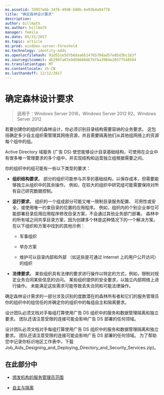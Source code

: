 ```yaml
---
ms.assetid: 7d957ebb-3476-49d8-b00b-6e93b4a94778
title: "确定森林设计要求"
description: 
author: billmath
ms.author: billmath
manager: femila
ms.date: 05/31/2017
ms.topic: article
ms.prod: windows-server-threshold
ms.technology: identity-adds
ms.openlocfilehash: 91d551e5d7b6daa6b1476570dad57e85d3bc163f
ms.sourcegitcommit: db290fa07e9d50686667bfba3969e20377548504
ms.translationtype: MT
ms.contentlocale: zh-CN
ms.lasthandoff: 12/12/2017
---
```

# <a name="identifying-forest-design-requirements"></a>确定森林设计要求

>适用于：Windows Server 2016，Windows Server 2012 R2、Windows Server 2012

若要创建你的组织的森林设计，你必须识别目录结构需要容纳的业务要求。 这包括确定多少自主组织需管理其网络资源，并且需要隔离他们从其他组网络上的资源每个组中的组。  
  
Active Directory 域服务 (广告 DS) 使您能够设计目录基础结构，可使用在企业中有很多唯一管理要求的多个组中，并实现结构和运营独立组根据需要之间。  
  
你的组织中的组可能有一些以下类型的要求：  
  
-   **组织结构要求**。 部分的组织可能参与共享的基础结构，以保存成本，但需要能够独立从组织中的其余操作。 例如，在较大的组织中研究组可能需要保持对所有自己研究数据控制。  
  
-   **运行要求**。 组织的一个组成部分可能又唯一限制目录服务配置、 可用性或安全，或使用唯一约束目录的位置的应用程序。 例如，组织内的个别企业单位可能部署目录启用应用程序修改目录方案，不会通过其他业务部门部署。 森林中的所有域之间共享目录方案，因为创建多个林是这种情况下的一个解决方案。 在以下组织和方案中找到的其他示例：  
  
    -   军事组织  
  
    -   举办方案  
  
    -   维护可以目录内部和外部 （如这些是可通过 Internet 上的用户公开访问） 的组织  
  
-   **法律要求**。 某些组织具有法律的要求进行操作以特定的方式，例如，限制对规定业务合同某些信息的访问。 某些组织提供的安全要求，以独立内部网络上进行操作。 未能满足这些需求可能导致丢失合同和可能法律操作。  
  
确定森林设计需求的一部分涉及识别的度数潜在的森林所有者和它们的服务管理员你的组织中的组信任的并确定你的组织中的每组自主和隔离要求。  
  
设计团队必须文档对手每组打算使用广告 DS 组织中的服务和数据管理隔离和独立要求。 团队还请注意受限的连接可能会影响广告 DS 部署的任何领域。  
  
设计团队必须文档对手每组打算使用广告 DS 组织中的服务和数据管理隔离和独立要求。 团队还请注意受限的连接可能会影响广告 DS 部署的任何领域。 为了帮助您中记录你标识地区工作表中，下载 Job_Aids_Designing_and_Deploying_Directory_and_Security_Services.zip)。  
  
## <a name="in-this-section"></a>在此部分中  
  
-   [颁发机构的服务管理员范围](../../ad-ds/plan/Service-Administrator-Scope-of-Authority.md)  
  
-   [自主与隔离](../../ad-ds/plan/Autonomy-vs.-Isolation.md)  
  



